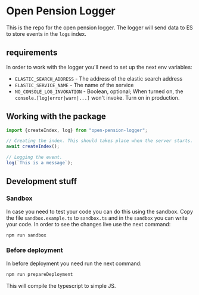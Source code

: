 # Open Pension Logger

This is the repo for the open pension logger. The logger will send data to ES to store events in the `logs` index.

## requirements

In order to work with the logger you'll need to set up the next env variables:

* `ELASTIC_SEARCH_ADDRESS` - The address of the elastic search address
* `ELASTIC_SERVICE_NAME` - The name of the service
* `NO_CONSOLE_LOG_INVOKATION` - Boolean, optional; When turned on, the `console.[log|error|warn|...]` won't invoke. Turn on in production. 

## Working with the package

```js
import {createIndex, log} from "open-pension-logger";

// Creating the index. This should takes place when the server starts. 
await createIndex();

// Logging the event.
log(`This is a message`);
```

## Development stuff

### Sandbox
In case you need to test your code you can do this using the sandbox. Copy the file `sandbox.example.ts` to `sandbox.ts`
and in the `sandbox` you can write your code. In order to see the changes live use the next command:
```bash
npm run sandbox 
```

### Before deployment
In before deployment you need run the next command:
```bash
npm run prepareDeployment
```

This will compile the typescript to simple JS.
